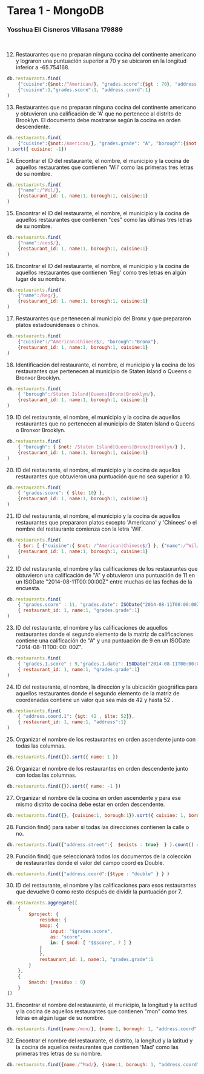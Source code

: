# Tarea 1 - MongoDB
### Yosshua Eli Cisneros Villasana 179889
<br/>

12)  Restaurantes que no preparan ninguna cocina del continente americano y lograron una puntuación superior a 70 y se ubicaron en la longitud inferior a -65.754168.
``` javascript
db.restaurants.find(
    {"cuisine":{$not:/^American/}, "grades.score":{$gt : 70}, "address.coord.1":{$lt: -65.754168}},
    {"cuisine":1,"grades.score":1, "address.coord":1}
)   

```
13) Restaurantes que no preparan ninguna cocina del continente americano y obtuvieron una calificación de 'A' que no pertenece al distrito de Brooklyn. El documento debe mostrarse según la cocina en orden descendente.
``` javascript
db.restaurants.find(
    {"cuisine":{$not:/American/}, "grades.grade": "A", "borough":{$not: /Brooklyn/} }
).sort({ cuisine: -1}) 
```
14) Encontrar el ID del restaurante, el nombre, el municipio y la cocina de aquellos restaurantes que contienen 'Wil' como las primeras tres letras de su nombre.
``` javascript
db.restaurants.find(
    {"name":/^Wil/},
    {restaurant_id: 1, name:1, borough:1, cuisine:1}
)
```
15) Encontrar el ID del restaurante, el nombre, el municipio y la cocina de aquellos restaurantes que contienen "ces" como las últimas tres letras de su nombre.
``` javascript
db.restaurants.find(
    {"name":/ces$/},
    {restaurant_id: 1, name:1, borough:1, cuisine:1}
)
```
16) Encontrar el ID del restaurante, el nombre, el municipio y la cocina de aquellos restaurantes que contienen 'Reg' como tres letras en algún lugar de su nombre.
``` javascript
db.restaurants.find(
    {"name":/Reg/},
    {restaurant_id: 1, name:1, borough:1, cuisine:1}
)
```
17) Restaurantes que pertenecen al municipio del Bronx y que prepararon platos estadounidenses o chinos.
``` javascript
db.restaurants.find(
    {"cuisine":/^American|Chinese$/, "borough":"Bronx"},
    {restaurant_id: 1, name:1, borough:1, cuisine:1}
)
```
18) Identificación del restaurante, el nombre, el municipio y la cocina de los restaurantes que pertenecen al municipio de Staten Island o Queens o Bronxor Brooklyn.
``` javascript
db.restaurants.find(
    { "borough":/Staten Island|Queens|Bronx|Brooklyn/},
    {restaurant_id: 1, name:1, borough:1, cuisine:1}
)
```
19) ID del restaurante, el nombre, el municipio y la cocina de aquellos restaurantes que no pertenecen al municipio de Staten Island o Queens o Bronxor Brooklyn.
``` javascript
db.restaurants.find(
    { "borough": { $not: /Staten Island|Queens|Bronx|Brooklyn/} },
    {restaurant_id: 1, name:1, borough:1, cuisine:1}
)
```
20) ID del restaurante, el nombre, el municipio y la cocina de aquellos restaurantes que obtuvieron una puntuación que no sea superior a 10.
``` javascript
db.restaurants.find(
    { "grades.score": { $lte: 10} },
    {restaurant_id: 1, name:1, borough:1, cuisine:1}
)
```
21) ID del restaurante, el nombre, el municipio y la cocina de aquellos restaurantes que prepararon platos excepto 'Americano' y 'Chinees' o el nombre del restaurante comienza con la letra 'Wil'.
``` javascript
db.restaurants.find(
    { $or: [ {"cuisine":{ $not: /^American|Chinese$/} }, {"name":/^Wil/} ]},
    {restaurant_id: 1, name:1, borough:1, cuisine:1}
)
```
22) ID del restaurante, el nombre y las calificaciones de los restaurantes que obtuvieron una calificación de "A" y obtuvieron una puntuación de 11 en un ISODate "2014-08-11T00:00:00Z" entre muchas de las fechas de la encuesta.
``` javascript
db.restaurants.find(
    { "grades.score" : 11, "grades.date": ISODate("2014-08-11T00:00:00Z")  , "grades.grade" : "A"},
    { restaurant_id: 1, name:1, "grades.grade":1}
)
```
23) ID del restaurante, el nombre y las calificaciones de aquellos restaurantes donde el segundo elemento de la matriz de calificaciones contiene una calificación de "A" y una puntuación de 9 en un ISODate "2014-08-11T00: 00: 00Z".
``` javascript
db.restaurants.find(
    { "grades.1.score" : 9,"grades.1.date": ISODate("2014-08-11T00:00:00Z") , "grades.1.grade" : "A"},
    { restaurant_id: 1, name:1, "grades.grade":1}
)
```
24) ID del restaurante, el nombre, la dirección y la ubicación geográfica para aquellos restaurantes donde el segundo elemento de la matriz de coordenadas contiene un valor que sea más de 42 y hasta 52 .
``` javascript
db.restaurants.find(
    { "address.coord.1": {$gt: 42 , $lte: 52}},
    { restaurant_id: 1, name:1, "address":1}
)
```
25) Organizar el nombre de los restaurantes en orden ascendente junto con todas las columnas.
``` javascript
db.restaurants.find({}).sort({ name: 1 })
```
26) Organizar el nombre de los restaurantes en orden descendente junto con todas las columnas.
``` javascript
db.restaurants.find({}).sort({ name: -1 })
```
27) Organizar el nombre de la cocina en orden ascendente y para ese mismo distrito de cocina debe estar en orden descendente.
``` javascript
db.restaurants.find({}, {cuisine:1, borough:1}).sort({ cuisine: 1, borough: -1})
```
28) Función find() para saber si todas las direcciones contienen la calle o no.
``` javascript
db.restaurants.find({"address.street":{  $exists : true}  } ).count() == db.restaurants.find({}).count()
```
29) Función find() que seleccionará todos los documentos de la colección de restaurantes donde el valor del campo coord es Double.
``` javascript
db.restaurants.find({"address.coord":{$type : "double" } } )
```
30) ID del restaurante, el nombre y las calificaciones para esos restaurantes que devuelve 0 como resto después de dividir la puntuación por 7.
``` javascript
db.restaurants.aggregate([ 
    {
        $project: {
            residuo: {
            $map: {
                input: "$grades.score",
                as: "score",
                in: { $mod: [ "$$score", 7 ] }
            }
            },
            restaurant_id: 1, name:1, "grades.grade":1
        }
    },
    {
        $match: {residuo : 0}
    }
])
```
31) Encontrar el nombre del restaurante, el municipio, la longitud y la actitud y la cocina de aquellos restaurantes que contienen "mon" como tres letras en algún lugar de su nombre.
``` javascript
db.restaurants.find({name:/mon/}, {name:1, borough: 1, "address.coord":1, cuisine:1})
```
32) Encontrar el nombre del restaurante, el distrito, la longitud y la latitud y la cocina de aquellos restaurantes que contienen 'Mad' como las primeras tres letras de su nombre.
``` javascript
db.restaurants.find({name:/^Mad/}, {name:1, borough: 1, "address.coord":1, cuisine:1})
```


